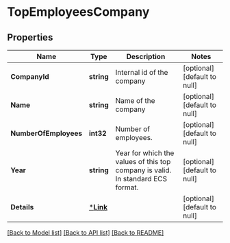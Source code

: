 # TopEmployeesCompany

## Properties
Name | Type | Description | Notes
------------ | ------------- | ------------- | -------------
**CompanyId** | **string** | Internal id of the company | [optional] [default to null]
**Name** | **string** | Name of the company | [optional] [default to null]
**NumberOfEmployees** | **int32** | Number of employees. | [optional] [default to null]
**Year** | **string** | Year for which the values of this top company is valid. In standard ECS format. | [optional] [default to null]
**Details** | [***Link**](Link.md) |  | [optional] [default to null]

[[Back to Model list]](../README.md#documentation-for-models) [[Back to API list]](../README.md#documentation-for-api-endpoints) [[Back to README]](../README.md)


